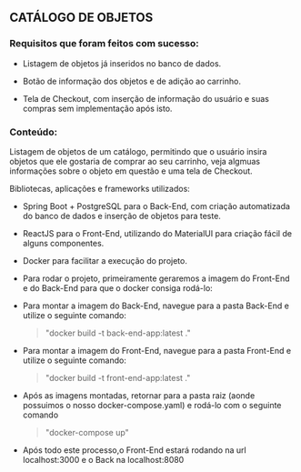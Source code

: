 <h2> CATÁLOGO DE OBJETOS </h2>

<h3> Requisitos que foram feitos com sucesso: </h3>

- Listagem de objetos já inseridos no banco de dados.

- Botão de informação dos objetos e de adição ao carrinho.
  
- Tela de Checkout, com inserção de informação do usuário e suas compras sem implementação após isto.
  



<h3>Conteúdo:</h3>

Listagem de objetos de um catálogo, permitindo que o usuário insira objetos que ele gostaria de comprar ao seu carrinho, veja algmuas informações sobre o objeto em questão e uma tela de Checkout.

Bibliotecas, aplicações e frameworks utilizados:

- Spring Boot + PostgreSQL para o Back-End, com criação automatizada do banco de dados e inserção de objetos para teste.
  
- ReactJS para o Front-End, utilizando do MaterialUI para criação fácil de alguns componentes.
  
- Docker para facilitar a execução do projeto.
  


- Para rodar o projeto, primeiramente geraremos a imagem do Front-End e do Back-End para que o docker consiga rodá-lo:

- Para montar a imagem do Back-End, navegue para a pasta Back-End e utilize o seguinte comando:
   <blockquote>
     
  "docker build -t back-end-app:latest ."
     
  </blockquote>
  
- Para montar a imagem do Front-End, navegue para a pasta Front-End e utilize o seguinte comando:
   <blockquote>
     
  "docker build -t front-end-app:latest ."
     
  </blockquote>
  
- Após as imagens montadas, retornar para a pasta raiz (aonde possuimos o nosso docker-compose.yaml) e rodá-lo com o seguinte comando
  <blockquote>
  
  "docker-compose up"
    
  </blockquote>
- Após todo este processo,o Front-End estará rodando na url localhost:3000 e o Back na localhost:8080
